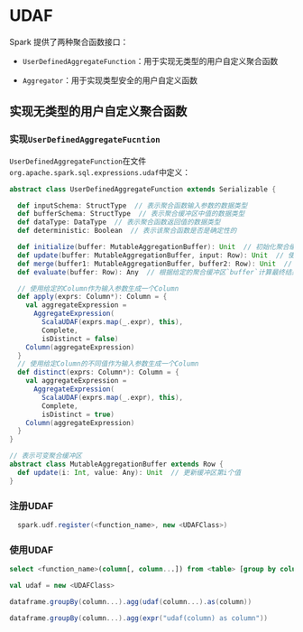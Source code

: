# UDAF

Spark 提供了两种聚合函数接口：

+ `UserDefinedAggregateFunction`：用于实现无类型的用户自定义聚合函数

+ `Aggregator`：用于实现类型安全的用户自定义函数

## 实现无类型的用户自定义聚合函数

### 实现`UserDefinedAggregateFucntion`

`UserDefinedAggregateFunction`在文件`org.apache.spark.sql.expressions.udaf`中定义：

```scala
abstract class UserDefinedAggregateFunction extends Serializable {

  def inputSchema: StructType  // 表示聚合函数输入参数的数据类型
  def bufferSchema: StructType  // 表示聚合缓冲区中值的数据类型
  def dataType: DataType  // 表示聚合函数返回值的数据类型
  def deterministic: Boolean  // 表示该聚合函数是否是确定性的

  def initialize(buffer: MutableAggregationBuffer): Unit  // 初始化聚合缓冲区，`merge(intitalBuffer, initialBuffer)`应该等于`initialBuffer`
  def update(buffer: MutableAggregationBuffer, input: Row): Unit  // 使用`input`中的输入数据更新指定的聚合缓冲区`buffer`，对每个输入行调用一次
  def merge(buffer1: MutableAggregationBuffer, buffer2: Row): Unit  // 合并两个聚合缓冲区，并且把结果存储回`buffer1`，当合并两个部分聚合的数据时调用
  def evaluate(buffer: Row): Any  // 根据给定的聚合缓冲区`buffer`计算最终结果

  // 使用给定的Column作为输入参数生成一个Column
  def apply(exprs: Column*): Column = {
    val aggregateExpression =
      AggregateExpression(
        ScalaUDAF(exprs.map(_.expr), this),
        Complete,
        isDistinct = false)
    Column(aggregateExpression)
  }
  // 使用给定Column的不同值作为输入参数生成一个Column
  def distinct(exprs: Column*): Column = {
    val aggregateExpression =
      AggregateExpression(
        ScalaUDAF(exprs.map(_.expr), this),
        Complete,
        isDistinct = true)
    Column(aggregateExpression)
  }
}

// 表示可变聚合缓冲区
abstract class MutableAggregationBuffer extends Row {
  def update(i: Int, value: Any): Unit  // 更新缓冲区第i个值
}
```

### 注册UDAF

```scala
  spark.udf.register(<function_name>, new <UDAFClass>)
```

### 使用UDAF

```sql
select <function_name>(column[, column...]) from <table> [group by column[, column...]]
```

```scala
val udaf = new <UDAFClass>

dataframe.groupBy(column...).agg(udaf(column...).as(column))

dataframe.groupBy(column...).agg(expr("udaf(column) as column"))
```